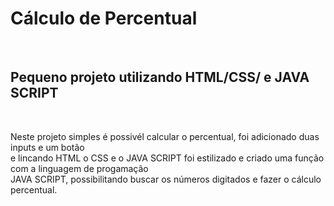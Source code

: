 <h1> Cálculo de Percentual </h1>
<br>
<h2> Pequeno projeto utilizando HTML/CSS/ e JAVA SCRIPT </h2>

<br>

<p>Neste projeto simples é possivél calcular o percentual, foi adicionado duas inputs e um botão <br>
e lincando  HTML o CSS e o JAVA SCRIPT foi estilizado e criado uma função com a linguagem de progamação <br>
JAVA SCRIPT, possibilitando buscar os números digitados e fazer o cálculo percentual.</p>
